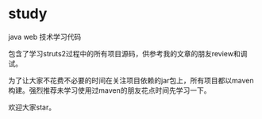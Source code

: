 # study
java web 技术学习代码

包含了学习struts2过程中的所有项目源码，供参考我的文章的朋友review和调试。

为了让大家不花费不必要的时间在关注项目依赖的jar包上，所有项目都以maven构建。强烈推荐未学习使用过maven的朋友花点时间先学习一下。

欢迎大家star。
